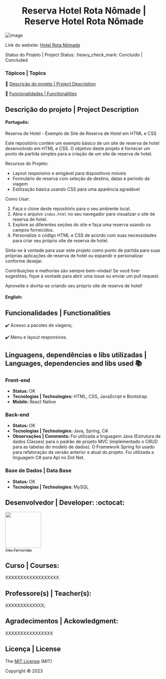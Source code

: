 <div align="center">
    <h1> Reserva Hotel Rota Nômade | Reserve Hotel Rota Nômade </h1>

</div>

![image](https://github.com/alexfn93/Reserva-Hotel-Rota-Nomade/assets/108309097/48165c4f-d012-4b7d-a2be-d28d6e609225)
<div>

Link do website: <a href="https://alexfn93.github.io/Reserva-Hotel-Rota-Nomade/index.html">Hotel Rota Nômade</a>

</div>
Status do Projeto | Project Status: :heavy_check_mark: Concluído | Concluded

### Tópicos | Topics

:small_blue_diamond: [Descrição do projeto | Project Description](#descrição-do-projeto)

:small_blue_diamond: [Funcionalidades | Functionalities](#funcionalidades)


## Descrição do projeto | Project Description 

<p align="justify">
<h4>Português: </h4>
<p>Reserva de Hotel - Exemplo de Site de Reserva de Hotel em HTML e CSS

Este repositório contém um exemplo básico de um site de reserva de hotel desenvolvido em HTML e CSS. O objetivo deste projeto é fornecer um ponto de partida simples para a criação de um site de reserva de hotel.

Recursos do Projeto:
- Layout responsivo e amigável para dispositivos móveis
- Formulário de reserva com seleção de destino, datas e período da viagem
- Estilização básica usando CSS para uma aparência agradável

Como Usar:
1. Faça o clone deste repositório para o seu ambiente local.
2. Abra o arquivo `index.html` no seu navegador para visualizar o site de reserva de hotel.
3. Explore as diferentes seções do site e faça uma reserva usando os campos fornecidos.
4. Personalize o código HTML e CSS de acordo com suas necessidades para criar seu próprio site de reserva de hotel.

Sinta-se à vontade para usar este projeto como ponto de partida para suas próprias aplicações de reserva de hotel ou expandir e personalizar conforme desejar.

Contribuições e melhorias são sempre bem-vindas! Se você tiver sugestões, fique à vontade para abrir uma issue ou enviar um pull request.

Aproveite e divirta-se criando seu próprio site de reserva de hotel!</p>

<h4>English: </h4>
<p> </p>

</p>

## Funcionalidades | Functionalities

:heavy_check_mark: Acesso a pacotes de viagens;  

:heavy_check_mark: Menu e layout responsivos.  


## Linguagens, dependências e libs utilizadas | Languages, dependencies and libs used :books:

<h3>Front-end</h3>
<ul>
    <li><b>Status: </b>OK</li>
    <li><b>Tecnologias | Technologies: </b>HTML, CSS, JavaScript e Bootstrap.</li>
    <li><b>Mobile: </b> React Native </li>
</ul>
<h3>Back-end</h3>

<ul>
    <li><b>Status: </b>OK</li>   
    <li><b>Tecnologias | Technologies: </b>Java, Spring, C#.</li>
    <li><b>Observações | Comments: </b> Foi utilizada a linguagem Java (Estrutura de dados Classes) para o padrão de projeto MVC (implementado o CRUD para as tabelas do modelo de dados). O Framework Spring  foi usado para refatoração da versão anterior e atual do projeto. Foi utilizada a linguagem C# para Api no Dot Net.</li>
</ul>
<h3>Base de Dados | Data Base</h3>
<ul>
    <li><b>Status: </b>OK</li>
    <li><b>Tecnologias | Technologies: </b>MySQL</li>
</ul>


## Desenvolvedor | Developer: :octocat:


[<img src="https://github.com/alexfn93.png" width=115><br><sub>Alex Fernandes</sub>](https://github.com/alexfn93)  <br> 


<h2>Curso | Courses:</h2> XXXXXXXXXXXXXXXXXX.

<h2>Professore(s) | Teacher(s):</h2> XXXXXXXXXXXXX; <br>

<p align="justify">
<h2>Agradecimentos | Ackowledgment:</h2> XXXXXXXXXXXXXXXX </p>

## Licença | License

The [MIT License]() (MIT)

Copyright :copyright: 2023
